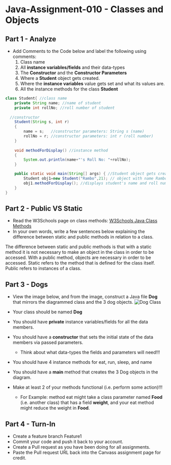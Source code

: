 # Java-Assignment-010 - Classes and Objects

## Part 1 - Analyze
* Add Comments to the Code below and label the following using comments:
  1. Class name
  2. All **instance variables/fields** and their data-types
  3. The **Constructor** and the **Constructor Parameters**
  4. Where a **Student** object gets created.
  5. Where the **instance variables** value gets set and what its values are.
  6. All the instance methods for the class **Student**

```java
class Student{ //class name
    private String name; //name of student
    private int rollNo; //roll number of student
   
  //constructor
    Student(String s, int r)
    {
   	    name = s;   //constructor parameters: String s (name)
   	    rollNo = r; //constructor parameters: int r (roll number)
    }
   
    void methodForDisplay() //instance method
    {
        System.out.println(name+"'s Roll No: "+rollNo);
    }

    public static void main(String[] args) { //Student object gets created
        Student obj1=new Student("Rambo",21); // object with name Rambo with roll number 21
        obj1.methodForDisplay(); //displays student's name and roll number
    }
}
```

## Part 2 - Public VS Static

* Read the W3Schools page on class methods: [W3Schools Java Class Methods](https://www.w3schools.com/java/java_class_methods.asp)
* In your own words, write a few sentences below explaining the difference between static and public methods in relation to a class.

The difference between static and public methods is that with a static method it is not necessary to make an object in the class in order to be accessed. With a public method, objects are necessary in order to be accessed. Static refers to the method that is defined for the class itself. Public refers to instances of a class. 

## Part 3 - Dogs

* View the image below, and from the image, construct a Java file **Dog** that mirrors the diagrammed class and the 3 dog objects.
![Dog Class](images/ClassVSObject.png)

* Your class should be named **Dog**
* You should have **private** instance variables/fields for all the data members.
* You should have a **constructor** that sets the initial state of the data members via passed parameters.
    * Think about what data-types the fields and parameters will need!!!
* You should have 4 instance methods for eat, run, sleep, and name
* You should have a **main** method that creates the 3 Dog objects in the diagram.
* Make at least 2 of your methods functional (i.e. perform some action)!!!
    * For Example: method eat might take a class parameter named **Food** (i.e. another class) that has a field **weight**, and your eat method might reduce the weight in **Food**.

## Part 4 - Turn-In

* Create a feature branch Feature1
* Commit your code and push it back to your account.
* Create a Pull request as you have been doing for all assignments.
* Paste the Pull request URL back into the Canvass assignment page for credit.
